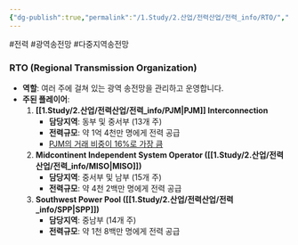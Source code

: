 ```yaml
---
{"dg-publish":true,"permalink":"/1.Study/2.산업/전력산업/전력_info/RTO/","created":"2024-11-20T21:02:29.244+09:00","updated":"2025-06-03T20:07:21.888+09:00"}
---
```


#전력 #광역송전망 #다중지역송전망 


### RTO (Regional Transmission Organization)

- **역할**: 여러 주에 걸쳐 있는 광역 송전망을 관리하고 운영합니다.
- **주된 플레이어**:
    1. **[[1.Study/2.산업/전력산업/전력_info/PJM\|PJM]] Interconnection**
        - **담당지역**: 동부 및 중서부 (13개 주)
        - **전력규모**: 약 1억 4천만 명에게 전력 공급
        - [PJM의 거래 비중이 16%로 가장 큼](9.3_미국전력시장분석.pdf#page=12&selection=253,0,268,1&color=yellow)
    2. **Midcontinent Independent System Operator ([[1.Study/2.산업/전력산업/전력_info/MISO\|MISO]])**
        - **담당지역**: 중서부 및 남부 (15개 주)
        - **전력규모**: 약 4천 2백만 명에게 전력 공급
    3. **Southwest Power Pool ([[1.Study/2.산업/전력산업/전력_info/SPP\|SPP]])**
        - **담당지역**: 중남부 (14개 주)
        - **전력규모**: 약 1천 8백만 명에게 전력 공급